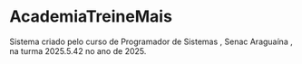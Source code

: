 # AcademiaTreineMais
Sistema criado pelo curso de Programador de Sistemas , Senac Araguaína , na turma 2025.5.42 no ano de 2025.
